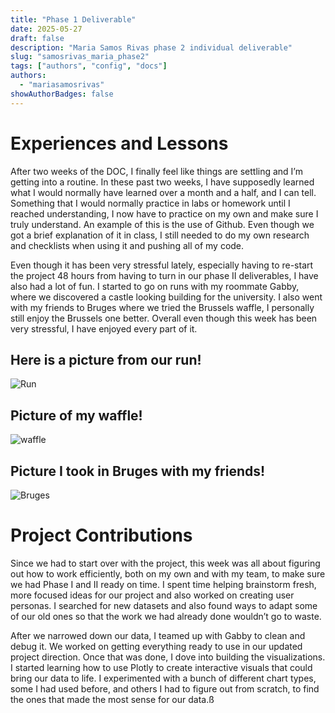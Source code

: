 ```yaml
---
title: "Phase 1 Deliverable"
date: 2025-05-27
draft: false
description: "Maria Samos Rivas phase 2 individual deliverable" 
slug: "samosrivas_maria_phase2"
tags: ["authors", "config", "docs"]
authors: 
  - "mariasamosrivas"
showAuthorBadges: false 
---
```


# Experiences and Lessons  

After two weeks of the DOC, I finally feel like things are settling and I’m getting into a routine. In these past two weeks, I have supposedly learned what I would normally have learned over a month and a half, and I can tell. Something that I would normally practice in labs or homework until I reached understanding, I now have to practice on my own and make sure I truly understand. An example of this is the use of Github. Even though we got a brief explanation of it in class, I still needed to do my own research and checklists when using it and pushing all of my code. 

Even though it has been very stressful lately, especially having to re-start the project 48 hours from having to turn in our phase II deliverables, I have also had a lot of fun. I started to go on runs with my roommate Gabby, where we discovered a castle looking building for the university. I also went with my friends to Bruges where we tried the Brussels waffle, I personally still enjoy the Brussels one better. Overall even though this week has been very stressful, I have enjoyed every part of it. 

## Here is a picture from our run! 
![Run](Castle_maria.jpeg)

## Picture of my waffle!
![waffle](waffle_maria.JPG)

## Picture I took in Bruges with my friends!
![Bruges](Bruges_maria.jpeg)

# Project Contributions 

Since we had to start over with the project, this week was all about figuring out how to work efficiently, both on my own and with my team, to make sure we had Phase I and II ready on time. I spent time helping brainstorm fresh, more focused ideas for our project and also worked on creating user personas. I searched for new datasets and also found ways to adapt some of our old ones so that the work we had already done wouldn’t go to waste.

After we narrowed down our data, I teamed up with Gabby to clean and debug it. We worked on getting everything ready to use in our updated project direction. Once that was done, I dove into building the visualizations. I started learning how to use Plotly to create interactive visuals that could bring our data to life. I experimented with a bunch of different chart types, some I had used before, and others I had to figure out from scratch, to find the ones that made the most sense for our data.ß
